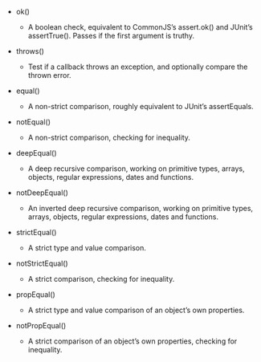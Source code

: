   - ok()
    - A boolean check, equivalent to CommonJS’s assert.ok() and JUnit’s assertTrue(). Passes if the first argument is truthy.

  - throws()
    - Test if a callback throws an exception, and optionally compare the thrown error.


  - equal()
    - A non-strict comparison, roughly equivalent to JUnit’s assertEquals.

  - notEqual()
    - A non-strict comparison, checking for inequality.


  - deepEqual()
    - A deep recursive comparison, working on primitive types, arrays, objects, regular expressions, dates and functions.

  - notDeepEqual()
    - An inverted deep recursive comparison, working on primitive types, arrays, objects, regular expressions, dates and functions.


  - strictEqual()
    - A strict type and value comparison.

  - notStrictEqual()
    - A strict comparison, checking for inequality.


  - propEqual()
    - A strict type and value comparison of an object’s own properties.

  - notPropEqual()
    - A strict comparison of an object’s own properties, checking for inequality.



